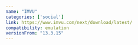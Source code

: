 ```yaml
---
name: "IMVU"
categories: ['social']
link: https://www.imvu.com/next/download/latest/
compatibility: emulation
versionFrom: "13.3.15"
---
```



